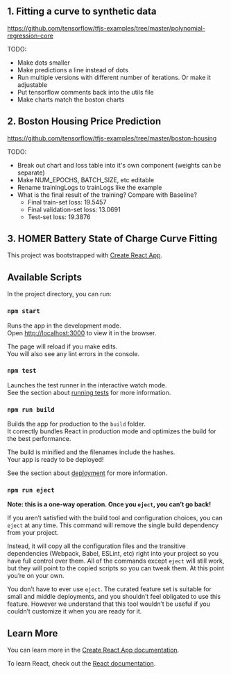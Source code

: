 ## 1. Fitting a curve to synthetic data
https://github.com/tensorflow/tfjs-examples/tree/master/polynomial-regression-core


TODO:
* Make dots smaller
* Make predictions a line instead of dots
* Run multiple versions with different number of iterations. Or make it adjustable
* Put tensorflow comments back into the utils file
* Make charts match the boston charts


## 2. Boston Housing Price Prediction
https://github.com/tensorflow/tfjs-examples/tree/master/boston-housing

TODO:
* Break out chart and loss table into it's own component (weights can be separate)
* Make NUM_EPOCHS, BATCH_SIZE, etc editable
* Rename trainingLogs to trainLogs like the example
* What is the final result of the training? Compare with Baseline?
  * Final train-set loss: 19.5457
  * Final validation-set loss: 13.0691
  * Test-set loss: 19.3876


## 3. HOMER Battery State of Charge Curve Fitting



This project was bootstrapped with [Create React App](https://github.com/facebook/create-react-app).

## Available Scripts

In the project directory, you can run:

### `npm start`

Runs the app in the development mode.<br>
Open [http://localhost:3000](http://localhost:3000) to view it in the browser.

The page will reload if you make edits.<br>
You will also see any lint errors in the console.

### `npm test`

Launches the test runner in the interactive watch mode.<br>
See the section about [running tests](https://facebook.github.io/create-react-app/docs/running-tests) for more information.

### `npm run build`

Builds the app for production to the `build` folder.<br>
It correctly bundles React in production mode and optimizes the build for the best performance.

The build is minified and the filenames include the hashes.<br>
Your app is ready to be deployed!

See the section about [deployment](https://facebook.github.io/create-react-app/docs/deployment) for more information.

### `npm run eject`

**Note: this is a one-way operation. Once you `eject`, you can’t go back!**

If you aren’t satisfied with the build tool and configuration choices, you can `eject` at any time. This command will remove the single build dependency from your project.

Instead, it will copy all the configuration files and the transitive dependencies (Webpack, Babel, ESLint, etc) right into your project so you have full control over them. All of the commands except `eject` will still work, but they will point to the copied scripts so you can tweak them. At this point you’re on your own.

You don’t have to ever use `eject`. The curated feature set is suitable for small and middle deployments, and you shouldn’t feel obligated to use this feature. However we understand that this tool wouldn’t be useful if you couldn’t customize it when you are ready for it.

## Learn More

You can learn more in the [Create React App documentation](https://facebook.github.io/create-react-app/docs/getting-started).

To learn React, check out the [React documentation](https://reactjs.org/).
